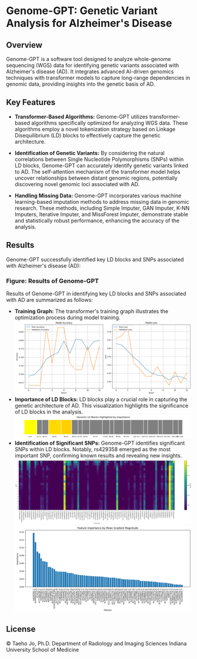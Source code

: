 # Genome-GPT: Genetic Variant Analysis for Alzheimer's Disease

## Overview

Genome-GPT is a software tool designed to analyze whole-genome sequencing (WGS) data for identifying genetic variants associated with Alzheimer's disease (AD). It integrates advanced AI-driven genomics techniques with transformer models to capture long-range dependencies in genomic data, providing insights into the genetic basis of AD.

## Key Features

- **Transformer-Based Algorithms:** Genome-GPT utilizes transformer-based algorithms specifically optimized for analyzing WGS data. These algorithms employ a novel tokenization strategy based on Linkage Disequilibrium (LD) blocks to effectively capture the genetic architecture.
  
- **Identification of Genetic Variants:** By considering the natural correlations between Single Nucleotide Polymorphisms (SNPs) within LD blocks, Genome-GPT can accurately identify genetic variants linked to AD. The self-attention mechanism of the transformer model helps uncover relationships between distant genomic regions, potentially discovering novel genomic loci associated with AD.

- **Handling Missing Data:** Genome-GPT incorporates various machine learning-based imputation methods to address missing data in genomic research. These methods, including Simple Imputer, GAN Imputer, K-NN Imputers, Iterative Imputer, and MissForest Imputer, demonstrate stable and statistically robust performance, enhancing the accuracy of the analysis.

## Results

Genome-GPT successfully identified key LD blocks and SNPs associated with Alzheimer's disease (AD):

### Figure: Results of Genome-GPT

Results of Genome-GPT in identifying key LD blocks and SNPs associated with AD are summarized as follows:

- **Training Graph:** The transformer's training graph illustrates the optimization process during model training.
  ![Genome-GPT Results1](training.png)
- **Importance of LD Blocks:** LD blocks play a crucial role in capturing the genetic architecture of AD. This visualization highlights the significance of LD blocks in the analysis.
  ![Genome-GPT Results2](ld.png)
- **Identification of Significant SNPs:** Genome-GPT identifies significant SNPs within LD blocks. Notably, rs429358 emerged as the most important SNP, confirming known results and revealing new insights.
  ![Genome-GPT Results3](hm.png)
  ![Genome-GPT Results4](rs_top.png)

## License

© Taeho Jo, Ph.D.
Department of Radiology and Imaging Sciences
Indiana University School of Medicine

